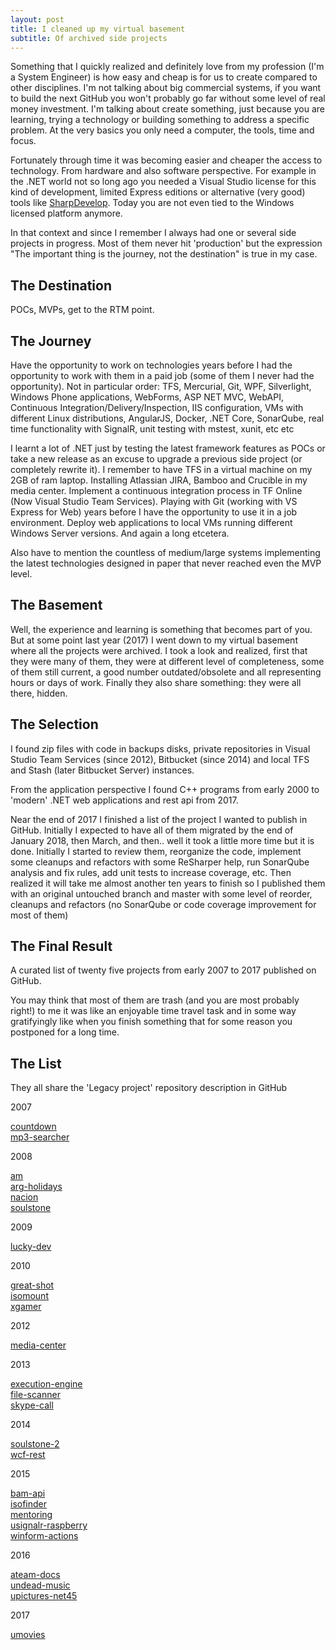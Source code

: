 ```yaml
---
layout: post
title: I cleaned up my virtual basement
subtitle: Of archived side projects
---
```


Something that I quickly realized and definitely love from my profession (I'm a System Engineer) is how easy and cheap is for us to create compared to other disciplines. I'm not talking about big commercial systems, if you want to build the next GitHub you won't probably go far without some level of real money investment. I'm talking about create something, just because you are learning, trying a technology or building something to address a specific problem. At the very basics you only need a computer, the tools, time and focus.

Fortunately through time it was becoming easier and cheaper the access to technology. From hardware and also software perspective. For example in the .NET world not so long ago you needed a Visual Studio license for this kind of development, limited Express editions or alternative (very good) tools like [SharpDevelop](http://www.icsharpcode.net/opensource/sd/Default.aspx). Today you are not even tied to the Windows licensed platform anymore.

In that context and since I remember I always had one or several side projects in progress. Most of them never hit 'production' but the expression "The important thing is the journey, not the destination" is true in my case.

## The Destination

POCs, MVPs, get to the RTM point. 

## The Journey

Have the opportunity to work on technologies years before I had the opportunity to work with them in a paid job (some of them I never had the opportunity). Not in particular order: TFS, Mercurial, Git, WPF, Silverlight, Windows Phone applications, WebForms, ASP NET MVC, WebAPI, Continuous Integration/Delivery/Inspection, IIS configuration, VMs with different Linux distributions, AngularJS, Docker, .NET Core, SonarQube, real time functionality with SignalR, unit testing with mstest, xunit, etc etc

I learnt a lot of .NET just by testing the latest framework features as POCs or take a new release as an excuse to upgrade a previous side project (or completely rewrite it). I remember to have TFS in a virtual machine on my 2GB of ram laptop. Installing Atlassian JIRA, Bamboo and Crucible in my media center. Implement a continuous integration process in TF Online (Now Visual Studio Team Services). Playing with Git (working with VS Express for Web) years before I have the opportunity to use it in a job environment. Deploy web applications to local VMs running different Windows Server versions. And again a long etcetera.

Also have to mention the countless of medium/large systems implementing the latest technologies designed in paper that never reached even the MVP level. 

## The Basement

Well, the experience and learning is something that becomes part of you. But at some point last year (2017) I went down to my virtual basement where all the projects were archived. I took a look and realized, first that they were many of them, they were at different level of completeness, some of them still current, a good number outdated/obsolete and all representing hours or days of work. Finally they also share something: they were all there, hidden.

## The Selection

I found zip files with code in backups disks, private repositories in Visual Studio Team Services (since 2012), Bitbucket (since 2014) and local TFS and Stash (later Bitbucket Server) instances.

From the application perspective I found C++ programs from early 2000 to 'modern' .NET web applications and rest api from 2017. 

Near the end of 2017 I finished a list of the project I wanted to publish in GitHub. Initially I expected to have all of them migrated by the end of January 2018, then March, and then.. well it took a little more time but it is done. Initially I started to review them, reorganize the code, implement some cleanups and refactors with some ReSharper help, run SonarQube analysis and fix rules, add unit tests to increase coverage, etc. Then realized it will take me almost another ten years to finish so I published them with an original untouched branch and master with some level of reorder, cleanups and refactors (no SonarQube or code coverage improvement for most of them)

## The Final Result

A curated list of twenty five projects from early 2007 to 2017 published on GitHub. 

You may think that most of them are trash (and you are most probably right!) to me it was like an enjoyable time travel task and in some way gratifyingly like when you finish something that for some reason you postponed for a long time. 

## The List

They all share the 'Legacy project' repository description in GitHub

2007

[countdown](https://github.com/mamcer/countdown)  
[mp3-searcher](https://github.com/mamcer/mp3-searcher)  

2008

[am](https://github.com/mamcer/am)  
[arg-holidays](https://github.com/mamcer/arg-holidays)  
[nacion](https://github.com/mamcer/nacion)  
[soulstone](https://github.com/mamcer/soulstone)  

2009

[lucky-dev](https://github.com/mamcer/lucky-dev)  

2010

[great-shot](https://github.com/mamcer/great-shot)  
[isomount](https://github.com/mamcer/isomount)  
[xgamer](https://github.com/mamcer/xgamer)  

2012

[media-center](https://github.com/mamcer/media-center)  

2013

[execution-engine](https://github.com/mamcer/execution-engine)  
[file-scanner](https://github.com/mamcer/file-scanner)  
[skype-call](https://github.com/mamcer/skype-call)  

2014

[soulstone-2](https://github.com/mamcer/soulstone-2)  
[wcf-rest](https://github.com/mamcer/wcf-rest)  

2015

[bam-api](https://github.com/mamcer/bam-api)  
[isofinder](https://github.com/mamcer/isofinder)  
[mentoring](https://github.com/mamcer/mentoring)  
[usignalr-raspberry](https://github.com/mamcer/usignalr-raspberry)  
[winform-actions](https://github.com/mamcer/winform-actions)  

2016

[ateam-docs](https://github.com/mamcer/ateam-docs)  
[undead-music](https://github.com/mamcer/undead-music)  
[upictures-net45](https://github.com/mamcer/upictures-net45)  

2017

[umovies](https://github.com/mamcer/umovies)  
